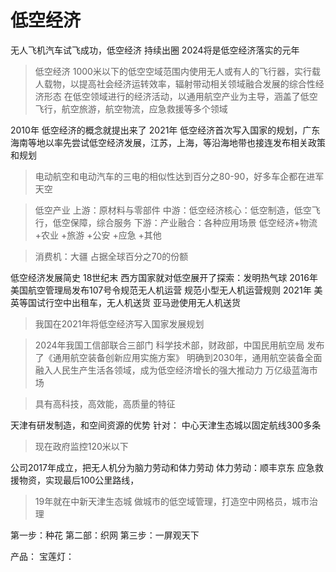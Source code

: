 # 低空经济
无人飞机汽车试飞成功，低空经济 持续出圈  2024将是低空经济落实的元年
> 低空经济
> 1000米以下的低空空域范围内使用无人或有人的飞行器，实行载人载物，以提高社会经济运转效率，辐射带动相关领域融合发展的综合性经济形态
> 在低空领域进行的经济活动，以通用航空产业为主导，涵盖了低空飞行，航空旅游，航空物流，应急救援等多个领域

2010年 低空经济的概念就提出来了
2021年 低空经济首次写入国家的规划，广东 海南等地以率先尝试低空经济发展，江苏，上海，等沿海地带也接连发布相关政策和规划

> 电动航空和电动汽车的三电的相似性达到百分之80-90，好多车企都在进军天空

> 低空产业
> 上游：原材料与零部件
> 中游：低空经济核心：低空制造，低空飞行，低空保障，综合服务
> 下游：产业融合：各种应用场景  低空经济+物流  +农业  +旅游 +公安  +应急  +其他

> 消费机：大疆  占据全球百分之70的份额

低空经济发展简史
18世纪末 西方国家就对低空展开了探索：发明热气球
2016年 美国航空管理局发布107号令规范无人机运营 规范小型无人机运营规则
2021年 美英等国试行空中出租车，无人机送货  亚马逊使用无人机送货

> 我国在2021年将低空经济写入国家发展规划

> 2024年我国工信部联合三部门 科学技术部，财政部，中国民用航空局  发布了《通用航空装备创新应用实施方案》
> 明确到2030年，通用航空装备全面融入人民生产生活各领域，成为低空经济增长的强大推动力  万亿级蓝海市场

> 具有高科技，高效能，高质量的特征

天津有研发制造，和空间资源的优势
针对：
中心天津生态城以固定航线300多条
> 现在政府监控120米以下

公司2017年成立，把无人机分为脑力劳动和体力劳动
体力劳动：顺丰京东 应急救援物资，实现最后100公里路线，

> 19年就在中新天津生态城 做城市的低空域管理，打造空中网格员，城市治理

第一步：种花
第二部：织网
第三步：一屏观天下

产品：
    宝莲灯：